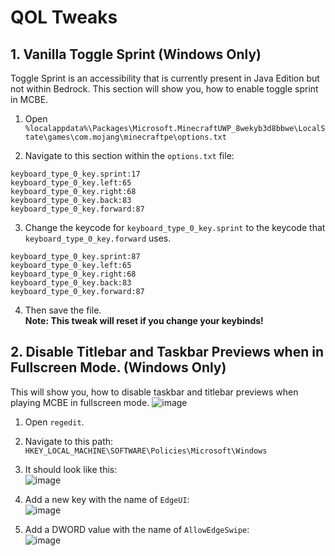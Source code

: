 
# QOL Tweaks

## 1. Vanilla Toggle Sprint (Windows Only)
Toggle Sprint is an accessibility that is currently present in Java Edition but not within Bedrock. This section will show you, how to enable toggle sprint in MCBE.

1. Open `%localappdata%\Packages\Microsoft.MinecraftUWP_8wekyb3d8bbwe\LocalState\games\com.mojang\minecraftpe\options.txt`

2. Navigate to this section within the `options.txt` file:
```
keyboard_type_0_key.sprint:17
keyboard_type_0_key.left:65
keyboard_type_0_key.right:68
keyboard_type_0_key.back:83
keyboard_type_0_key.forward:87
```

3. Change the keycode for `keyboard_type_0_key.sprint` to the keycode that `keyboard_type_0_key.forward` uses.
```
keyboard_type_0_key.sprint:87
keyboard_type_0_key.left:65
keyboard_type_0_key.right:68
keyboard_type_0_key.back:83
keyboard_type_0_key.forward:87
```
4. Then save the file.      
**Note: This tweak will reset if you change your keybinds!**

## 2. Disable Titlebar and Taskbar Previews when in Fullscreen Mode. (Windows Only)
This will show you, how to disable taskbar and titlebar previews when playing MCBE in fullscreen mode.
![image](https://user-images.githubusercontent.com/41850963/140021475-d045e817-165f-432c-9732-d6a2b49eb7d4.png)

1. Open `regedit`.

2. Navigate to this path: `HKEY_LOCAL_MACHINE\SOFTWARE\Policies\Microsoft\Windows`

3. It should look like this:     
![image](https://user-images.githubusercontent.com/41850963/140021433-5d5538a4-190e-4080-b805-e5305ab6d08f.png)

4. Add a new key with the name of `EdgeUI`:   
![image](https://user-images.githubusercontent.com/41850963/140021579-fbd44a7c-aada-462d-84d4-a1ac35352dbd.png)

5. Add a DWORD value with the name of `AllowEdgeSwipe`:           
![image](https://user-images.githubusercontent.com/41850963/140021687-10bfaff7-53a0-4235-a16d-fba09bbaf325.png)

